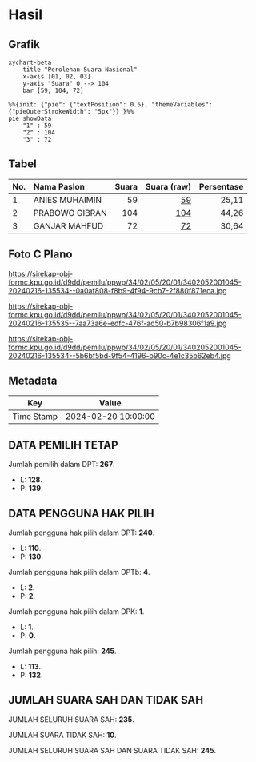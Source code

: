 # Hasil

## Grafik

```mermaid
xychart-beta
    title "Perolehan Suara Nasional"
    x-axis [01, 02, 03]
    y-axis "Suara" 0 --> 104
    bar [59, 104, 72]
```

```mermaid
%%{init: {"pie": {"textPosition": 0.5}, "themeVariables": {"pieOuterStrokeWidth": "5px"}} }%%
pie showData
    "1" : 59
    "2" : 104
    "3" : 72
```

## Tabel

| No. | Nama Paslon    | Suara | Suara (raw) | Persentase |
|:--- |:-------------- | -----:| -----------:| ----------:|
| 1   | ANIES MUHAIMIN | 59    | [59][p-1]   | 25,11      |
| 2   | PRABOWO GIBRAN | 104   | [104][p-2]  | 44,26      |
| 3   | GANJAR MAHFUD  | 72    | [72][p-3]   | 30,64      |


[p-1]: https://github.com/gigit-pemilu/pemilu-2024/blob/main/pilpres/hitung-suara/sub/34-di-yogyakarta/sub/02-bantul/sub/05-bambanglipuro/sub/2001-sidomulyo/sub/045-tps/sub/paslon-1.txt
[p-2]: https://github.com/gigit-pemilu/pemilu-2024/blob/main/pilpres/hitung-suara/sub/34-di-yogyakarta/sub/02-bantul/sub/05-bambanglipuro/sub/2001-sidomulyo/sub/045-tps/sub/paslon-2.txt
[p-3]: https://github.com/gigit-pemilu/pemilu-2024/blob/main/pilpres/hitung-suara/sub/34-di-yogyakarta/sub/02-bantul/sub/05-bambanglipuro/sub/2001-sidomulyo/sub/045-tps/sub/paslon-3.txt

## Foto C Plano

https://sirekap-obj-formc.kpu.go.id/d9dd/pemilu/ppwp/34/02/05/20/01/3402052001045-20240216-135534--0a0af808-f8b9-4f94-9cb7-2f880f871eca.jpg

https://sirekap-obj-formc.kpu.go.id/d9dd/pemilu/ppwp/34/02/05/20/01/3402052001045-20240216-135535--7aa73a6e-edfc-476f-ad50-b7b98306f1a9.jpg

https://sirekap-obj-formc.kpu.go.id/d9dd/pemilu/ppwp/34/02/05/20/01/3402052001045-20240216-135534--5b6bf5bd-9f54-4196-b90c-4e1c35b62eb4.jpg


## Metadata

| Key        | Value               |
| ---------- | ------------------- |
| Time Stamp | 2024-02-20 10:00:00 |


## DATA PEMILIH TETAP

Jumlah pemilih dalam DPT: **267**.
 * L: **128**.
 * P: **139**.

## DATA PENGGUNA HAK PILIH

Jumlah pengguna hak pilih dalam DPT: **240**.
 * L: **110**.
 * P: **130**.

Jumlah pengguna hak pilih dalam DPTb: **4**.
 * L: **2**.
 * P: **2**.

Jumlah pengguna hak pilih dalam DPK: **1**.
 * L: **1**.
 * P: **0**.

Jumlah pengguna hak pilih: **245**.
 * L: **113**.
 * P: **132**.

## JUMLAH SUARA SAH DAN TIDAK SAH

JUMLAH SELURUH SUARA SAH: **235**.

JUMLAH SUARA TIDAK SAH: **10**.

JUMLAH SELURUH SUARA SAH DAN SUARA TIDAK SAH: **245**.


